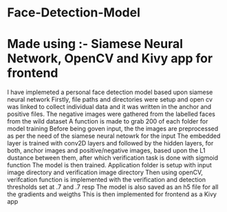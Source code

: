 # Face-Detection-Model
# Made using :- Siamese Neural Network, OpenCV and Kivy app for frontend
I have implemeted a personal face detection model based upon siamese neural network
Firstly, file paths and directories were setup and open cv was linked to collect individual data and it was written in the anchor and positive files.
The negative images were gathered from the labelled faces from the wild dataset
A function is made to grab 200 of each folder for model training
Before being goven input, the the images are preprocessed as per the need of the siamese neural netowrk for the input
The embedded layer is trained with conv2D layers and followed by the hidden layers, for both, anchor images and positive/negative images, based upon the L1 dustance between them, 
after which verification task is done with sigmoid function
The model is then trained.
Application folder is setup with input image directory and verification image directory
Then using openCV, verifcation function is implemented with the verification and detection thresholds set at .7 and .7 resp
The model is also saved as an h5 file for all the gradients and weigths
This is then implemented for frontend as a Kivy app

